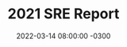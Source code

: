 ---
layout: post
title:  "2021 SRE Report"
date:   2022-03-14 08:00:00 -0300
categories: update
published: true
tag: "Edição #1 - 14.03.2022"
headline: "2021 SRE Report"
highlight_title: "2021 SRE Report"
highlight_url: "https://www.catchpoint.com/asset/sre-report-2021"
highlight_autor: "Catchpoint"
comentario: |-
    Saiu o relatório SRE 2021 da Cathpoint. Esse ano o relatório aponta 4 elementos chave e que merecem aprofundamento. Os níveis de Toil (ou desperdício) estão menores do que os observados no ano anterior, porém parte essa queda está relacionada ao modelo de trabalho remoto proporcionado pela pandemia e não deve se sustentar com o modelo de trabalho híbrido. Times começam a entender e aplicar os conceitos de error budget porém esses orçamentos são menos utilizados do que o esperado, o que pode indicar que os times ainda não o utilizam como instrumento para inovar e testar novas ideias. AIOps é parte de todas as discussões relacionadas a operação de ambientes distribuídos em larga escala porém sua adoção ainda é lenta, o que pode indicar que ou o mercado ainda carece de soluções simples ou que os profissionais ainda não desenvolveram as competências necessárias. Por fim, porém não menos importante, torna-se ainda mais óbvia a necessidade da criação de times de operação de plataformas na medidade em que as empresas avançam para o modelo de multi-cloud. A complexidade dos sistemas e o fato de tecnologia ser parte indissociável dos negócios exerce pressão para que observability tenha uma conotação mais ampla e inclua métricas capazes de observar a performance do negócio e a experiência digital dos clientes (percepção).
comentado_por: "Ricardo Coelho"
comentado_por_linkedin: "https://www.linkedin.com/in/rcsousa1"
---